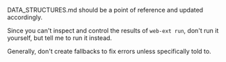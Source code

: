 DATA_STRUCTURES.md should be a point of reference and updated accordingly.

Since you can't inspect and control the results of `web-ext run`, don't run it yourself, but tell me to run it instead.

Generally, don't create fallbacks to fix errors unless specifically told to.
